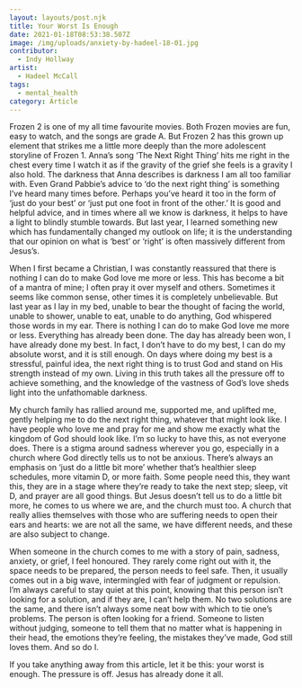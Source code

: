 ```yaml
---
layout: layouts/post.njk
title: Your Worst Is Enough
date: 2021-01-18T08:53:38.507Z
image: /img/uploads/anxiety-by-hadeel-18-01.jpg
contributor:
  - Indy Hollway
artist:
  - Hadeel McCall
tags:
  - mental_health
category: Article
---
```

Frozen 2 is one of my all time favourite movies. Both Frozen movies are fun, easy to watch, and the songs are grade A. But Frozen 2 has this grown up element that strikes me a little more deeply than the more adolescent storyline of Frozen 1. Anna’s song ‘The Next Right Thing’ hits me right in the chest every time I watch it as if the gravity of the grief she feels is a gravity I also hold. The darkness that Anna describes is darkness I am all too familiar with. Even Grand Pabbie’s advice to ‘do the next right thing’ is something I’ve heard many times before. Perhaps you’ve heard it too in the form of ‘just do your best’ or ‘just put one foot in front of the other.’ It is good and helpful advice, and in times where all we know is darkness, it helps to have a light to blindly stumble towards. But last year, I learned something new which has fundamentally changed my outlook on life; it is the understanding that our opinion on what is ‘best’ or ‘right’ is often massively different from Jesus’s. 

When I first became a Christian, I was constantly reassured that there is nothing I can do to make God love me more or less. This has become a bit of a mantra of mine; I often pray it over myself and others. Sometimes it seems like common sense, other times it is completely unbelievable. But last year as I lay in my bed, unable to bear the thought of facing the world, unable to shower, unable to eat, unable to do anything, God whispered those words in my ear. There is nothing I can do to make God love me more or less. Everything has already been done. The day has already been won, I have already done my best. In fact, I don’t have to do my best, I can do my absolute worst, and it is still enough. On days where doing my best is a stressful, painful idea, the next right thing is to trust God and stand on His strength instead of my own. Living in this truth takes all the pressure off to achieve something, and the knowledge of the vastness of God’s love sheds light into the unfathomable darkness.

My church family has rallied around me, supported me, and uplifted me, gently helping me to do the next right thing, whatever that might look like. I have people who love me and pray for me and show me exactly what the kingdom of God should look like. I’m so lucky to have this, as not everyone does. There is a stigma around sadness wherever you go, especially in a church where God directly tells us to not be anxious. There’s always an emphasis on ‘just do a little bit more’ whether that’s healthier sleep schedules, more vitamin D, or more faith. Some people need this, they want this, they are in a stage where they’re ready to take the next step; sleep, vit D, and prayer are all good things. But Jesus doesn’t tell us to do a little bit more, he comes to us where we are, and the church must too. A church that really allies themselves with those who are suffering needs to open their ears and hearts: we are not all the same, we have different needs, and these are also subject to change. 

When someone in the church comes to me with a story of pain, sadness, anxiety, or grief, I feel honoured. They rarely come right out with it, the space needs to be prepared, the person needs to feel safe. Then, it usually comes out in a big wave, intermingled with fear of judgment or repulsion. I’m always careful to stay quiet at this point, knowing that this person isn’t looking for a solution, and if they are, I can’t help them. No two solutions are the same, and there isn’t always some neat bow with which to tie one’s problems. The person is often looking for a friend. Someone to listen without judging, someone to tell them that no matter what is happening in their head, the emotions they’re feeling, the mistakes they’ve made, God still loves them. And so do I. 

If you take anything away from this article, let it be this: your worst is enough. The pressure is off. Jesus has already done it all.